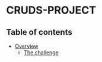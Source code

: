 # CRUDS-PROJECT

## Table of contents

-   [Overview](#overview)
    -   [The challenge](#the-challenge)
